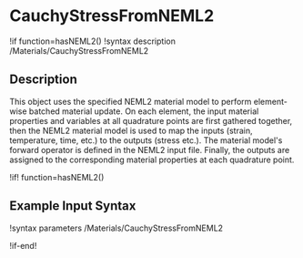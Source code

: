 # CauchyStressFromNEML2

!if function=hasNEML2()
!syntax description /Materials/CauchyStressFromNEML2

## Description

This object uses the specified NEML2 material model to perform element-wise batched material update. On each element, the input material properties and variables at all quadrature points are first gathered together, then the NEML2 material model is used to map the inputs (strain, temperature, time, etc.) to the outputs (stress etc.). The material model's forward operator is defined in the NEML2 input file. Finally, the outputs are assigned to the corresponding material properties at each quadrature point.

!if! function=hasNEML2()

## Example Input Syntax

!syntax parameters /Materials/CauchyStressFromNEML2

!if-end!
